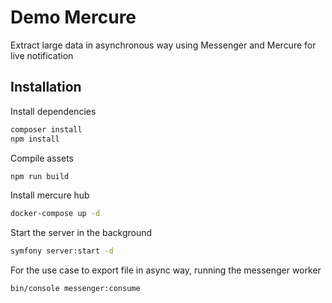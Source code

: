 # Demo Mercure 

Extract large data in asynchronous way using Messenger and Mercure for live notification

## Installation

Install dependencies
```bash
composer install
npm install
```

Compile assets
```bash
npm run build
```

Install mercure hub
```bash
docker-compose up -d
```

Start the server in the background
```bash
symfony server:start -d
```

For the use case to export file in async way, running the messenger worker
```bash
bin/console messenger:consume
```
